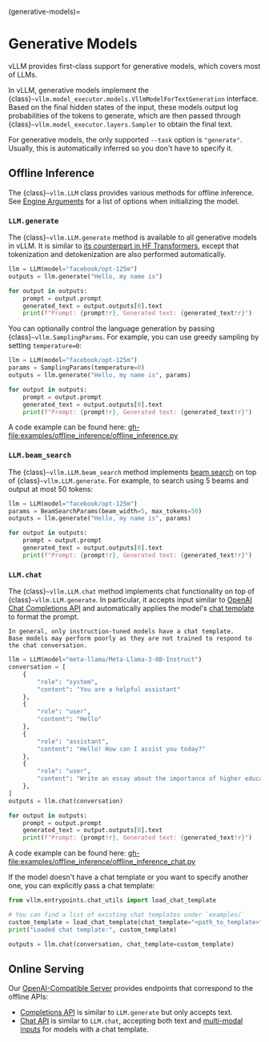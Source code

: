 (generative-models)=

# Generative Models

vLLM provides first-class support for generative models, which covers most of LLMs.

In vLLM, generative models implement the {class}`~vllm.model_executor.models.VllmModelForTextGeneration` interface.
Based on the final hidden states of the input, these models output log probabilities of the tokens to generate,
which are then passed through {class}`~vllm.model_executor.layers.Sampler` to obtain the final text.

For generative models, the only supported `--task` option is `"generate"`.
Usually, this is automatically inferred so you don't have to specify it.

## Offline Inference

The {class}`~vllm.LLM` class provides various methods for offline inference.
See [Engine Arguments](#engine-args) for a list of options when initializing the model.

### `LLM.generate`

The {class}`~vllm.LLM.generate` method is available to all generative models in vLLM.
It is similar to [its counterpart in HF Transformers](https://huggingface.co/docs/transformers/main/en/main_classes/text_generation#transformers.GenerationMixin.generate),
except that tokenization and detokenization are also performed automatically.

```python
llm = LLM(model="facebook/opt-125m")
outputs = llm.generate("Hello, my name is")

for output in outputs:
    prompt = output.prompt
    generated_text = output.outputs[0].text
    print(f"Prompt: {prompt!r}, Generated text: {generated_text!r}")
```

You can optionally control the language generation by passing {class}`~vllm.SamplingParams`.
For example, you can use greedy sampling by setting `temperature=0`:

```python
llm = LLM(model="facebook/opt-125m")
params = SamplingParams(temperature=0)
outputs = llm.generate("Hello, my name is", params)

for output in outputs:
    prompt = output.prompt
    generated_text = output.outputs[0].text
    print(f"Prompt: {prompt!r}, Generated text: {generated_text!r}")
```

A code example can be found here: <gh-file:examples/offline_inference/offline_inference.py>

### `LLM.beam_search`

The {class}`~vllm.LLM.beam_search` method implements [beam search](https://huggingface.co/docs/transformers/en/generation_strategies#beam-search-decoding) on top of {class}`~vllm.LLM.generate`.
For example, to search using 5 beams and output at most 50 tokens:

```python
llm = LLM(model="facebook/opt-125m")
params = BeamSearchParams(beam_width=5, max_tokens=50)
outputs = llm.generate("Hello, my name is", params)

for output in outputs:
    prompt = output.prompt
    generated_text = output.outputs[0].text
    print(f"Prompt: {prompt!r}, Generated text: {generated_text!r}")
```

### `LLM.chat`

The {class}`~vllm.LLM.chat` method implements chat functionality on top of {class}`~vllm.LLM.generate`.
In particular, it accepts input similar to [OpenAI Chat Completions API](https://platform.openai.com/docs/api-reference/chat)
and automatically applies the model's [chat template](https://huggingface.co/docs/transformers/en/chat_templating) to format the prompt.

```{important}
In general, only instruction-tuned models have a chat template.
Base models may perform poorly as they are not trained to respond to the chat conversation.
```

```python
llm = LLM(model="meta-llama/Meta-Llama-3-8B-Instruct")
conversation = [
    {
        "role": "system",
        "content": "You are a helpful assistant"
    },
    {
        "role": "user",
        "content": "Hello"
    },
    {
        "role": "assistant",
        "content": "Hello! How can I assist you today?"
    },
    {
        "role": "user",
        "content": "Write an essay about the importance of higher education.",
    },
]
outputs = llm.chat(conversation)

for output in outputs:
    prompt = output.prompt
    generated_text = output.outputs[0].text
    print(f"Prompt: {prompt!r}, Generated text: {generated_text!r}")
```

A code example can be found here: <gh-file:examples/offline_inference/offline_inference_chat.py>

If the model doesn't have a chat template or you want to specify another one,
you can explicitly pass a chat template:

```python
from vllm.entrypoints.chat_utils import load_chat_template

# You can find a list of existing chat templates under `examples/`
custom_template = load_chat_template(chat_template="<path_to_template>")
print("Loaded chat template:", custom_template)

outputs = llm.chat(conversation, chat_template=custom_template)
```

## Online Serving

Our [OpenAI-Compatible Server](#openai-compatible-server) provides endpoints that correspond to the offline APIs:

- [Completions API](#completions-api) is similar to `LLM.generate` but only accepts text.
- [Chat API](#chat-api)  is similar to `LLM.chat`, accepting both text and [multi-modal inputs](#multimodal-inputs) for models with a chat template.
